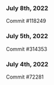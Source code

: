 ### July 8th, 2022

Commit #118249

### July 5th, 2022

Commit #314353


### July 4th, 2022

Commit #72281

